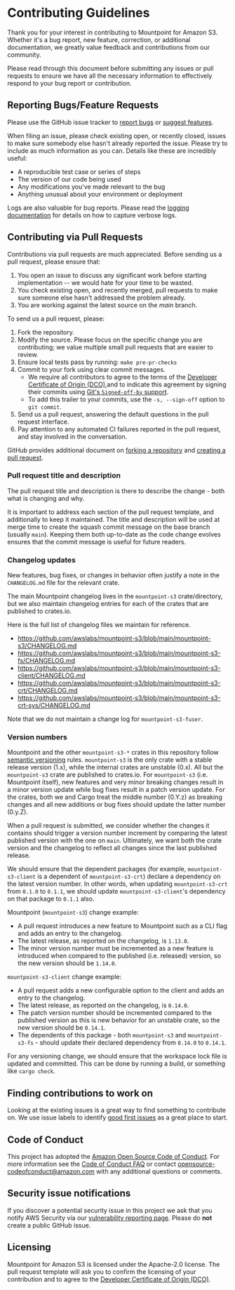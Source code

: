 # Contributing Guidelines

Thank you for your interest in contributing to Mountpoint for Amazon S3. Whether it's a bug report, new feature, correction, or additional documentation, we greatly value feedback and contributions from our community.

Please read through this document before submitting any issues or pull requests to ensure we have all the necessary
information to effectively respond to your bug report or contribution.

## Reporting Bugs/Feature Requests

Please use the GitHub issue tracker to [report bugs](https://github.com/awslabs/mountpoint-s3/issues/new?assignees=&labels=bug&template=bug-report.yml) or [suggest features](https://github.com/awslabs/mountpoint-s3/issues/new?assignees=&labels=enhancement&template=feature-request.yml).

When filing an issue, please check existing open, or recently closed, issues to make sure somebody else hasn't already
reported the issue. Please try to include as much information as you can. Details like these are incredibly useful:

* A reproducible test case or series of steps
* The version of our code being used
* Any modifications you've made relevant to the bug
* Anything unusual about your environment or deployment

Logs are also valuable for bug reports. Please read the [logging documentation](LOGGING.md) for details on how to capture verbose logs.

## Contributing via Pull Requests

Contributions via pull requests are much appreciated. Before sending us a pull request, please ensure that:

1. You open an issue to discuss any significant work before starting implementation -- we would hate for your time to be wasted.
2. You check existing open, and recently merged, pull requests to make sure someone else hasn't addressed the problem already.
3. You are working against the latest source on the *main* branch.

To send us a pull request, please:

1. Fork the repository.
2. Modify the source. Please focus on the specific change you are contributing; we value multiple small pull requests that are easier to review.
3. Ensure local tests pass by running: `make pre-pr-checks`
4. Commit to your fork using clear commit messages.
     * We require all contributors to agree to the terms of the [Developer Certificate of Origin (DCO)](https://developercertificate.org/),and to indicate this agreement by signing their commits using [Git's `Signed-off-by` support](https://git-scm.com/docs/git-commit#Documentation/git-commit.txt---signoff).
     * To add this trailer to your commits, use the `-s, --sign-off` option to `git commit`.
5. Send us a pull request, answering the default questions in the pull request interface.
6. Pay attention to any automated CI failures reported in the pull request, and stay involved in the conversation.

GitHub provides additional document on [forking a repository](https://help.github.com/articles/fork-a-repo/) and
[creating a pull request](https://help.github.com/articles/creating-a-pull-request/).

### Pull request title and description

The pull request title and description is there to describe the change - both what is changing and why.

It is important to address each section of the pull request template, and additionally to keep it maintained.
The title and description will be used at merge time to create the squash commit message on the base branch (usually `main`).
Keeping them both up-to-date as the code change evolves ensures that the commit message is useful for future readers.

### Changelog updates

New features, bug fixes, or changes in behavior often justify a note in the `CHANGELOG.md` file for the relevant crate.

The main Mountpoint changelog lives in the `mountpoint-s3` crate/directory, but we also maintain changelog entries for each of the crates that are published to crates.io.

Here is the full list of changelog files we maintain for reference.

- https://github.com/awslabs/mountpoint-s3/blob/main/mountpoint-s3/CHANGELOG.md
- https://github.com/awslabs/mountpoint-s3/blob/main/mountpoint-s3-fs/CHANGELOG.md
- https://github.com/awslabs/mountpoint-s3/blob/main/mountpoint-s3-client/CHANGELOG.md
- https://github.com/awslabs/mountpoint-s3/blob/main/mountpoint-s3-crt/CHANGELOG.md
- https://github.com/awslabs/mountpoint-s3/blob/main/mountpoint-s3-crt-sys/CHANGELOG.md

Note that we do not maintain a change log for `mountpoint-s3-fuser`.

### Version numbers

Mountpoint and the other `mountpoint-s3-*` crates in this repository follow [semantic versioning](https://semver.org/) rules.
`mountpoint-s3` is the only crate with a stable release version (1.x), while the internal crates are unstable (0.x).
All but the `mountpoint-s3` crate are published to crates.io.
For `mountpoint-s3` (i.e. Mountpoint itself), new features and very minor breaking changes result in a minor version update while bug fixes result in a patch version update.
For the crates, both we and Cargo treat the middle number (0.Y.z) as breaking changes and all new additions or bug fixes should update the latter number (0.y.Z).

When a pull request is submitted, we consider whether the changes it contains should trigger a version number increment
by comparing the latest published version with the one on `main`.
Ultimately, we want both the crate version and the changelog to reflect all changes since the last published release.

We should ensure that the dependent packages (for example, `mountpoint-s3-client` is a dependent of `mountpoint-s3-crt`) declare a dependency on the latest version number.
In other words, when updating `mountpoint-s3-crt` from `0.1.0` to `0.1.1`,
we should update `mountpoint-s3-client`'s dependency on that package to `0.1.1` also.

Mountpoint (`mountpoint-s3`) change example:

* A pull request introduces a new feature to Mountpoint such as a CLI flag and adds an entry to the changelog.
* The latest release, as reported on the changelog, is `1.13.0`.
* The minor version number must be incremented as a new feature is introduced when compared to the published (i.e. released) version,
  so the new version should be `1.14.0`.

`mountpoint-s3-client` change example:

* A pull request adds a new configurable option to the client and adds an entry to the changelog.
* The latest release, as reported on the changelog, is `0.14.0`.
* The patch version number should be incremented compared to the published version as this is new behavior for an unstable crate,
  so the new version should be `0.14.1`.
* The dependents of this package - both `mountpoint-s3` and `mountpoint-s3-fs` - should update their declared dependency
  from `0.14.0` to `0.14.1`.

For any versioning change, we should ensure that the workspace lock file is updated and committed.
This can be done by running a build, or something like `cargo check`.

## Finding contributions to work on

Looking at the existing issues is a great way to find something to contribute on. We use issue labels to identify [good first issues](https://github.com/awslabs/mountpoint-s3/issues?q=is%3Aissue+is%3Aopen+label%3A%22good+first+issue%22) as a great place to start.

## Code of Conduct
This project has adopted the [Amazon Open Source Code of Conduct](https://aws.github.io/code-of-conduct).
For more information see the [Code of Conduct FAQ](https://aws.github.io/code-of-conduct-faq) or contact
opensource-codeofconduct@amazon.com with any additional questions or comments.

## Security issue notifications
If you discover a potential security issue in this project we ask that you notify AWS Security via our [vulnerability reporting page](http://aws.amazon.com/security/vulnerability-reporting/). Please do **not** create a public GitHub issue.

## Licensing

Mountpoint for Amazon S3 is licensed under the Apache-2.0 license. The pull request template will ask you to confirm the licensing of your contribution and to agree to the [Developer Certificate of Origin (DCO)](https://developercertificate.org/).
